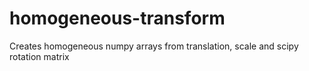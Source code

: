 # homogeneous-transform
Creates homogeneous numpy arrays from translation, scale and scipy rotation matrix

